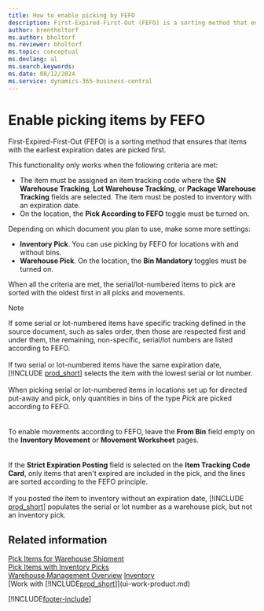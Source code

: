 ```yaml
---
title: How to enable picking by FEFO
description: First-Expired-First-Out (FEFO) is a sorting method that ensures that items with the earliest expiration dates are picked first.
author: brentholtorf
ms.author: bholtorf
ms.reviewer: bholtorf
ms.topic: conceptual
ms.devlang: al
ms.search.keywords:
ms.date: 08/12/2024
ms.service: dynamics-365-business-central
---
```

# Enable picking items by FEFO

First-Expired-First-Out (FEFO) is a sorting method that ensures that items with the earliest expiration dates are picked first.  

 This functionality only works when the following criteria are met:

- The item must be assigned an item tracking code where the **SN Warehouse Tracking**, **Lot Warehouse Tracking**, or **Package Warehouse Tracking** fields are selected. The item must be posted to inventory with an expiration date.
- On the location, the **Pick According to FEFO** toggle must be turned on.

Depending on which document you plan to use, make some more settings:

- **Inventory Pick**. You can use picking by FEFO for locations with and without bins.
- **Warehouse Pick**. On the location, the **Bin Mandatory** toggles must be turned on.

When all the criteria are met, the serial/lot-numbered items to pick are sorted with the oldest first in all picks and movements.  

> [!NOTE]  
> If some serial or lot-numbered items have specific tracking defined in the source document, such as sales order, then those are respected first and under them, the remaining, non-specific, serial/lot numbers are listed according to FEFO.
<br /><br />
If two serial or lot-numbered items have the same expiration date, [!INCLUDE [prod_short](includes/prod_short.md)] selects the item with the lowest serial or lot number.
<br /><br />
When picking serial or lot-numbered items in locations set up for directed put-away and pick, only quantities in bins of the type *Pick* are picked according to FEFO.  
<br /><br />
To enable movements according to FEFO, leave the **From Bin** field empty on the **Inventory Movement** or **Movement Worksheet** pages.  
<br /><br />
If the **Strict Expiration Posting** field is selected on the **Item Tracking Code Card**, only items that aren't expired are included in the pick, and the lines are sorted according to the FEFO principle.
<br /><br />
> If you posted the item to inventory without an expiration date, [!INCLUDE [prod_short](includes/prod_short.md)] populates the serial or lot number as a warehouse pick, but not an inventory pick.

## Related information  

[Pick Items for Warehouse Shipment](warehouse-how-to-pick-items-for-warehouse-shipment.md)   
[Pick Items with Inventory Picks](warehouse-how-to-pick-items-with-inventory-picks.md)   
[Warehouse Management Overview](design-details-warehouse-management.md)
[Inventory](inventory-manage-inventory.md)  
[Work with [!INCLUDE[prod_short](includes/prod_short.md)]](ui-work-product.md)

[!INCLUDE[footer-include](includes/footer-banner.md)]
